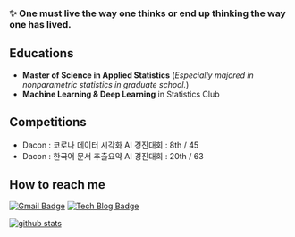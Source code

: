 ### ✨ One must live the way one thinks or end up thinking the way one has lived.

## Educations

- **Master of Science in Applied Statistics**
   (*Especially majored in nonparametric statistics in graduate school.*)
- **Machine Learning & Deep Learning** in Statistics Club


## Competitions

- Dacon : 코로나 데이터 시각화 AI 경진대회 : 8th / 45
- Dacon : 한국어 문서 추출요약 AI 경진대회 : 20th / 63


## How to reach me

[![Gmail Badge](https://img.shields.io/badge/-Gmail-d14836?style=flat-square&logo=Gmail&logoColor=white&link=mailto:danahkim@yonsei.com)](mailto:danahkim@yonsei.com)
[![Tech Blog Badge](http://img.shields.io/badge/-Tech%20blog-black?style=flat-square&logo=github&link=https://monologg.kr/)](https://danaing.github.io/) 


[![github stats](https://github-readme-stats.vercel.app/api?username=danaing&show_icons=true&hide_border=False)](https://github.com/danaing)

<!--
**danaing/danaing** is a ✨ _special_ ✨ repository because its `README.md` (this file) appears on your GitHub profile.

[![Linkedin Badge](https://img.shields.io/badge/-LinkedIn-blue?style=flat-square&logo=Linkedin&logoColor=white&link=https://www.linkedin.com/in/jang-won-park/)](https://www.linkedin.com/in/jang-won-park/)


Here are some ideas to get you started:

- 🔭 I’m currently working on ...
- 🌱 I’m currently learning ...
- 👯 I’m looking to collaborate on ...
- 🤔 I’m looking for help with ...
- 💬 Ask me about ...
- 📫 How to reach me: ...
- 😄 Pronouns: ...
- ⚡ Fun fact: ...
-->
